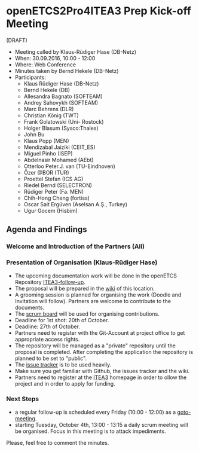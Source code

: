 # openETCS2Pro4ITEA3 Prep Kick-off Meeting
(DRAFT)

* Meeting called by Klaus-Rüdiger Hase (DB-Netz)
* When: 30.09.2016, 10:00 - 12:00
* Where: Web Conference
* Minutes taken by Bernd Hekele (DB-Netz)
* Participants:
  * Klaus Rüdiger Hase (DB-Netz)
  * Bernd Hekele (DB)
  * Allesandra Bagnato (SOFTEAM)
  * Andrey Sahovykh (SOFTEAM)
  * Marc Behrens (DLR)
  * Christian König (TWT)
  * Frank Golatowski (Uni- Rostock)
  * Holger Blasum (Sysco:Thales)
  * John Bu
  * Klaus Popp (MEN)
  * Mendizabal Jaiziki (CEIT_ES)
  * Miguel Pinho (ISEP)
  * Abdelnasir Mohamed (AEbt)
  * Otterloo Peter.J. van (TU-Eindhoven)
  * Özer @BOR (TUR)
  * Proettel Stefan (ICS AG)
  * Riedel Bernd (SELECTRON)
  * Rüdiger Peter (Fa. MEN)
  * Chih-Hong Cheng (fortiss)
  * Oscar Sait Ergüven (Aselsan A.Ş., Turkey)
  * Ugur Gocem (Hisbim)
   
## Agenda and Findings
### Welcome and Introduction of the Partners (All)
### Presentation of Organisation (Klaus-Rüdiger Hase)
- The upcoming documentation work will be done in the openETCS Repository [ITEA3-follow-up](https://github.com/openETCS/ITEA3-follow-up).
- The proposal will be prepared in the [wiki](https://github.com/openETCS/ITEA3-follow-up/wiki) of this location.
- A grooming session is planned for organising the work (Doodle and Invitation will follow). Partners are welcome to contribute to the documents.
- The [scrum board](https://waffle.io/openETCS/ITEA3-follow-up) will be used for organising contributions.
- Deadline for 1st shot: 20th of October.
- Deadline: 27th of October.
- Partners need to register with the Git-Account at project office to get appropriate access rights.
- The repository will be managed as a "private" repository until the proposal is completed. After completing the application the repository is planned to be set to "public".
- The [issue tracker](https://github.com/openETCS/ITEA3-follow-up/issues) is to be used heavily.
- Make sure you get familiar with Github, the issues tracker and the wiki.
- Partners need to register at the [ITEA3](https://itea3.org/) homepage in order to ollow the project and in order to apply for funding.
### Next Steps
- a regular follow-up is scheduled every Friday (10:00 - 12:00) as a [goto-meeting]( https://global.gotomeeting.com/join/119418077).
- starting Tuesday, October 4th, 13:00 - 13:15 a daily scrum meeting will be organised. Focus in this meeting is to attack impediments.

Please, feel free to comment the minutes.
